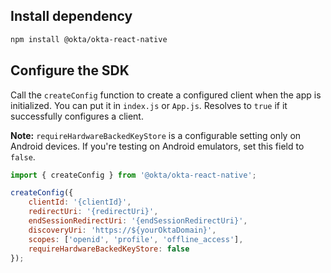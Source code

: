 ## Install dependency

```bash
npm install @okta/okta-react-native
```

## Configure the SDK

Call the `createConfig` function to create a configured client when the app is initialized. You can put it in `index.js` or `App.js`. Resolves to `true` if it successfully configures a client.

**Note:** `requireHardwareBackedKeyStore` is a configurable setting only on Android devices. If you're testing on Android emulators, set this field to `false`.

```javascript
import { createConfig } from '@okta/okta-react-native';

createConfig({
    clientId: '{clientId}',
    redirectUri: '{redirectUri}',
    endSessionRedirectUri: '{endSessionRedirectUri}',
    discoveryUri: 'https://${yourOktaDomain}',
    scopes: ['openid', 'profile', 'offline_access'],
    requireHardwareBackedKeyStore: false
});
```